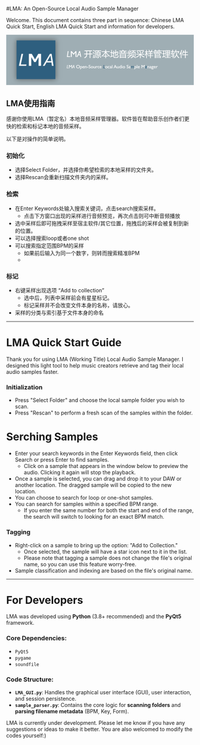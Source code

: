 #LMA: An Open-Source Local Audio Sample Manager

Welcome. This document contains three part in sequence: Chinese LMA Quick Start, English LMA Quick Start and information for developers.

![](/images/LMA_promo.png)

## LMA使用指南

感谢你使用LMA（暂定名）本地音频采样管理器。软件皆在帮助音乐创作者们更快的检索和标记本地的音频采样。

以下是对操作的简单说明。

### 初始化
- 选择Select Folder，并选择你希望检索的本地采样的文件夹。
- 选择Rescan会重新扫描文件夹内的采样。

### 检索
- 在Enter Keywords处输入搜索关键词，点击search搜索采样。
  - 点击下方窗口出现的采样进行音频预览，再次点击则可中断音频播放
- 选中采样后即可拖拽采样至宿主软件/其它位置，拖拽后的采样会被复制到新的位置。
- 可以选择搜索loop或者one shot
- 可以搜索指定范围BPM的采样
  - 如果前后输入为同一个数字，则转而搜索精准BPM
  - 
### 标记
  - 右键采样出现选项 “Add to collection”
    - 选中后，列表中采样前会有星星标记。
    - 标记采样并不会改变文件本身的名称，请放心。
- 采样的分类与索引基于文件本身的命名

---

# LMA Quick Start Guide

Thank you for using LMA (Working Title) Local Audio Sample Manager. I designed this light tool to help music creators retrieve and tag their local audio samples faster.

### Initialization

* Press "Select Folder" and choose the local sample folder you wish to scan.
* Press "Rescan" to perform a fresh scan of the samples within the folder.

# Serching Samples

* Enter your search keywords in the Enter Keywords field, then click Search or press Enter to find samples.
  * Click on a sample that appears in the window below to preview the audio. Clicking it again will stop the playback.
* Once a sample is selected, you can drag and drop it to your DAW or another location. The dragged sample will be copied to the new location.
* You can choose to search for loop or one-shot samples.
* You can search for samples within a specified BPM range.
  * If you enter the same number for both the start and end of the range, the search will switch to looking for an exact BPM match.

### Tagging
* Right-click on a sample to bring up the option: "Add to Collection."
  * Once selected, the sample will have a star icon next to it in the list.
  * Please note that tagging a sample does not change the file's original name, so you can use this feature worry-free.
* Sample classification and indexing are based on the file's original name.

---

# For Developers

LMA was developed using **Python** (3.8+ recommended) and the **PyQt5** framework.

### Core Dependencies:
* `PyQt5`
* `pygame`
* `soundfile`

### Code Structure:
* **`LMA_GUI.py`**: Handles the graphical user interface (GUI), user interaction, and session persistence.
* **`sample_parser.py`**: Contains the core logic for **scanning folders** and **parsing filename metadata** (BPM, Key, Form).

LMA is currently under development. Please let me know if you have any suggestions or ideas to make it better. You are also welcomed to modify the codes yourself:)